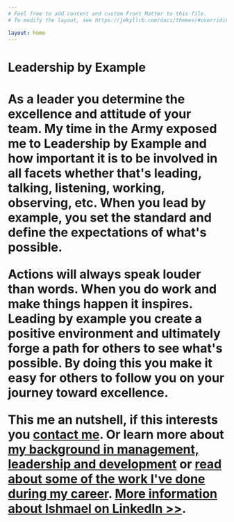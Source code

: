 ```yaml
---
# Feel free to add content and custom Front Matter to this file.
# To modify the layout, see https://jekyllrb.com/docs/themes/#overriding-theme-defaults

layout: home
---
```

<h1>Leadership by Example<h1>
<p>As a leader you determine the excellence and attitude of your team. My time in the Army exposed me to Leadership by Example and how important it is to be involved in all facets whether that's leading, talking, listening, working, observing, etc. When you lead by example, you set the standard and define the expectations of what's possible.</p> <p>Actions will always speak louder than words. When you do work and make things happen it inspires. Leading by example you create a positive environment and ultimately forge a path for others to see what's possible. By doing this you make it easy for others to follow you on your journey toward excellence.</p><p>This me an nutshell, if this interests you <a title="Contact Ishmael" href="/contact/">contact me</a>. Or learn more about <a title="See more about Ishmae's management experience" href="/about">my background in management, leadership and development</a> or <a href="/portfolio/" title="Learn more about Ishmael's work history">read about some of the work I've done during my career</a>. <a href="https://www.linkedin.com/in/ishmaelsanchez/" title="Ishmael Sanchez's LinkedIn profile">More information about Ishmael on LinkedIn >></a>.</p>


